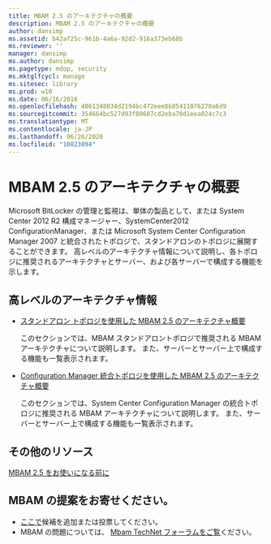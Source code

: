 ```yaml
---
title: MBAM 2.5 のアーキテクチャの概要
description: MBAM 2.5 のアーキテクチャの概要
author: dansimp
ms.assetid: b42af25c-961b-4a6a-92d2-916a373eb68b
ms.reviewer: ''
manager: dansimp
ms.author: dansimp
ms.pagetype: mdop, security
ms.mktglfcycl: manage
ms.sitesec: library
ms.prod: w10
ms.date: 06/16/2016
ms.openlocfilehash: 4861348034d2194bc472eee8b85411076270a6d9
ms.sourcegitcommit: 354664bc527d93f80687cd2eba70d1eea024c7c3
ms.translationtype: MT
ms.contentlocale: ja-JP
ms.lasthandoff: 06/26/2020
ms.locfileid: "10823094"
---
```

# MBAM 2.5 のアーキテクチャの概要


Microsoft BitLocker の管理と監視は、単体の製品として、または System Center 2012 R2 構成マネージャー、SystemCenter2012 ConfigurationManager、または Microsoft System Center Configuration Manager 2007 と統合されたトポロジで、スタンドアロンのトポロジに展開することができます。 高レベルのアーキテクチャ情報について説明し、各トポロジに推奨されるアーキテクチャとサーバー、および各サーバーで構成する機能を示します。

## 高レベルのアーキテクチャ情報


-   [スタンドアロン トポロジを使用した MBAM 2.5 のアーキテクチャ概要](high-level-architecture-of-mbam-25-with-stand-alone-topology.md)

    このセクションでは、MBAM スタンドアロントポロジで推奨される MBAM アーキテクチャについて説明します。 また、サーバーとサーバー上で構成する機能も一覧表示されます。

-   [Configuration Manager 統合トポロジを使用した MBAM 2.5 のアーキテクチャ概要](high-level-architecture-of-mbam-25-with-configuration-manager-integration-topology.md)

    このセクションでは、System Center Configuration Manager の統合トポロジに推奨される MBAM アーキテクチャについて説明します。 また、サーバーとサーバー上で構成する機能も一覧表示されます。

## その他のリソース


[MBAM 2.5 をお使いになる前に](getting-started-with-mbam-25.md)

## MBAM の提案をお寄せください。
- [ここで](http://mbam.uservoice.com/forums/268571-microsoft-bitlocker-administration-and-monitoring)候補を追加または投票してください。 
- MBAM の問題については、 [Mbam TechNet フォーラムをご覧](https://social.technet.microsoft.com/Forums/home?forum=mdopmbam)ください。

 

 





